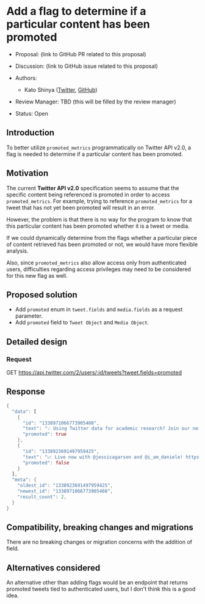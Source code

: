 # Add a flag to determine if a particular content has been promoted

-   Proposal: (link to GitHub PR related to this proposal)
-   Discussion: (link to GitHub issue related to this proposal)
-   Authors:
    -   Kato Shinya ([Twitter](https://twitter.com/_kato_shinya), [GitHub](https://github.com/myConsciousness))

-   Review Manager: TBD (this will be filled by the review manager)
-   Status: Open

## Introduction

To better utilize `promoted_metrics` programmatically on Twitter API v2.0, a flag is needed to determine if a particular content has been promoted.

## Motivation

The current **Twitter API v2.0** specification seems to assume that the specific content being referenced is promoted in order to access `promoted_metrics`. For example, trying to reference `promoted_metrics` for a tweet that has not yet been promoted will result in an error.

However, the problem is that there is no way for the program to know that this particular content has been promoted whether it is a tweet or media.

If we could dynamically determine from the flags whether a particular piece of content retrieved has been promoted or not, we would have more flexible analysis.

Also, since `promoted_metrics` also allow access only from authenticated users, difficulties regarding access privileges may need to be considered for this new flag as well.

## Proposed solution

- Add `promoted` enum in `tweet.fields` and `media.fields` as a request parameter.
- Add `promoted` field to `Tweet Object` and `Media Object`.

## Detailed design

### Request

GET https://api.twitter.com/2/users/:id/tweets?tweet.fields=promoted

## Response

```dart
{
  "data": [
    {
      "id": "1338971066773905408",
      "text": "💡 Using Twitter data for academic research? Join our next livestream this Friday @ 9am PT on https://t.co/GrtBOXh5Y1!n n@SuhemParack will show how to get started with recent search &amp; filtered stream endpoints on the #TwitterAPI v2, the new Tweet payload, annotations, &amp; more. https://t.co/IraD2Z7wEg",
      "promoted": true
    },
    {
      "id": "1338923691497959425",
      "text": "📈 Live now with @jessicagarson and @i_am_daniele! https://t.co/Y1AFzsTTxb",
      "promoted": false
    }
  ],
  "meta": {
    "oldest_id": "1338923691497959425",
    "newest_id": "1338971066773905408",
    "result_count": 2,
  }
}
```

## Compatibility, breaking changes and migrations

There are no breaking changes or migration concerns with the addition of field.

## Alternatives considered

An alternative other than adding flags would be an endpoint that returns promoted tweets tied to authenticated users, but I don't think this is a good idea.
